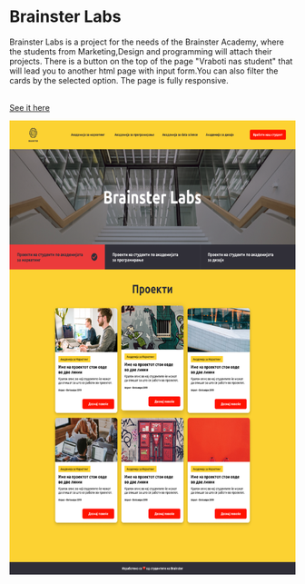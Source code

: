 # Brainster Labs
Brainster Labs is a project for the needs of the Brainster Academy, where the students from Marketing,Design and programming will attach their projects.
There is a button on the top of the page "Vraboti nas student" that will lead you to another html page with input form.You can also filter the cards by the selected option.
The page is fully responsive.


<br> <a href=https://github.com/BlagojaKolevski/Brainster-Labs.git>See it here</a>
<br>

<img src="Images/Filtriran proekt.png" height=800 >


